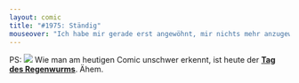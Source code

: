 ```yaml
---
layout: comic
title: "#1975: Ständig"
mouseover: "Ich habe mir gerade erst angewöhnt, mir nichts mehr anzugewöhnen."
---
```


PS:
<a href="http://www.fonflatter.de/kalender"><img src="http://www.fonflatter.de/bilder/2011.png"></a>
Wie man am heutigen Comic unschwer erkennt, ist heute der <a  href="http://www.fonflatter.de/kalender"><strong>Tag des Regenwurms</strong></a>. Ähem.
